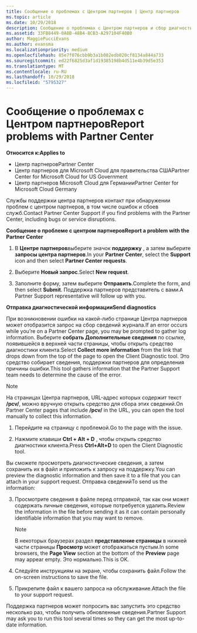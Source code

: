 ```yaml
---
title: Сообщение о проблемах с Центром партнеров | Центр партнеров
ms.topic: article
ms.date: 10/29/2018
description: Сообщение о проблемах с Центром партнеров и сбор диагностической информации для сотрудников службы поддержки.
ms.assetid: 33FB8449-0A8B-48B4-8CB3-A297104F40B0
author: MaggiePucciEvans
ms.author: evansma
ms.localizationpriority: medium
ms.openlocfilehash: 85e7f076cbb9b3a1b082edb020cf8134a844a733
ms.sourcegitcommit: ed22f6825d3af1d19385198b4d511e4b39d5e353
ms.translationtype: MT
ms.contentlocale: ru-RU
ms.lasthandoff: 10/29/2018
ms.locfileid: "5795327"
---
```

# <a name="report-problems-with-partner-center"></a><span data-ttu-id="dddfe-103">Сообщение о проблемах с Центром партнеров</span><span class="sxs-lookup"><span data-stu-id="dddfe-103">Report problems with Partner Center</span></span>

**<span data-ttu-id="dddfe-104">Относится к:</span><span class="sxs-lookup"><span data-stu-id="dddfe-104">Applies to</span></span>**

-  <span data-ttu-id="dddfe-105">Центр партнеров</span><span class="sxs-lookup"><span data-stu-id="dddfe-105">Partner Center</span></span>
-  <span data-ttu-id="dddfe-106">Центр партнеров для Microsoft Cloud для правительства США</span><span class="sxs-lookup"><span data-stu-id="dddfe-106">Partner Center for Microsoft Cloud for US Government</span></span>
-  <span data-ttu-id="dddfe-107">Центр партнеров Microsoft Cloud для Германии</span><span class="sxs-lookup"><span data-stu-id="dddfe-107">Partner Center for Microsoft Cloud Germany</span></span>

<span data-ttu-id="dddfe-108">Службы поддержки центра партнеров контакт при обнаружении проблем с центром партнеров, в том числе ошибок и сбоев служб.</span><span class="sxs-lookup"><span data-stu-id="dddfe-108">Contact Partner Center Support if you find problems with the Partner Center, including bugs or service disruptions.</span></span>

**<span data-ttu-id="dddfe-109">Сообщение о проблеме с центром партнеров</span><span class="sxs-lookup"><span data-stu-id="dddfe-109">Report a problem with the Partner Center</span></span>**

1.  <span data-ttu-id="dddfe-110">В **Центре партнеров**выберите значок **поддержку** , а затем выберите **запросы центра партнеров**.</span><span class="sxs-lookup"><span data-stu-id="dddfe-110">In your **Partner Center**, select the **Support** icon and then select **Partner Center requests**.</span></span>

2.  <span data-ttu-id="dddfe-111">Выберите **Новый запрос**.</span><span class="sxs-lookup"><span data-stu-id="dddfe-111">Select **New request**.</span></span>

3.  <span data-ttu-id="dddfe-112">Заполните форму, затем выберите **Отправить**.</span><span class="sxs-lookup"><span data-stu-id="dddfe-112">Complete the form, and then select **Submit**.</span></span> <span data-ttu-id="dddfe-113">Поддержка партнеров представитель с вами.</span><span class="sxs-lookup"><span data-stu-id="dddfe-113">A Partner Support representative will follow up with you.</span></span>

**<span data-ttu-id="dddfe-114">Отправка диагностической информации</span><span class="sxs-lookup"><span data-stu-id="dddfe-114">Send diagnostics</span></span>**

<span data-ttu-id="dddfe-115">При возникновении ошибки на какой-либо странице Центра партнеров может отобразится запрос на сбор сведений журнала.</span><span class="sxs-lookup"><span data-stu-id="dddfe-115">If an error occurs while you’re on a Partner Center page, you may be prompted to gather log information.</span></span> <span data-ttu-id="dddfe-116">Выберите **собрать Дополнительные сведения** по ссылке, появившейся в верхней части страницы, чтобы открыть средство диагностики клиента.</span><span class="sxs-lookup"><span data-stu-id="dddfe-116">Select **Collect more information** from the link that drops down from the top of the page to open the Client Diagnostic tool.</span></span> <span data-ttu-id="dddfe-117">Это средство собирает сведения, поддержки партнеров для определения причины ошибки.</span><span class="sxs-lookup"><span data-stu-id="dddfe-117">This tool gathers information that the Partner Support team needs to determine the cause of the error.</span></span> 

>[!NOTE]
><span data-ttu-id="dddfe-118">На страницах Центра партнеров, URL-адрес которых содержит текст **/pcv/**, можно вручную открыть средство для сбора этих сведений.</span><span class="sxs-lookup"><span data-stu-id="dddfe-118">On Partner Center pages that include **/pcv/** in the URL, you can open the tool manually to collect this information.</span></span>

1.  <span data-ttu-id="dddfe-119">Перейдите на страницу с проблемой.</span><span class="sxs-lookup"><span data-stu-id="dddfe-119">Go to the page with the issue.</span></span>

2.  <span data-ttu-id="dddfe-120">Нажмите клавиши **Ctrl + Alt + D** , чтобы открыть средство диагностики клиента.</span><span class="sxs-lookup"><span data-stu-id="dddfe-120">Press **Ctrl+Alt+D** to open the Client Diagnostic tool.</span></span>

<span data-ttu-id="dddfe-121">Вы сможете просмотреть диагностические сведения, а затем сохранить их в файл и приложить к запросу на поддержку.</span><span class="sxs-lookup"><span data-stu-id="dddfe-121">You can preview the diagnostic information and then save it to a file that you can attach in your support request.</span></span> <span data-ttu-id="dddfe-122">Отправка сведений</span><span class="sxs-lookup"><span data-stu-id="dddfe-122">To send us the information:</span></span>

3.  <span data-ttu-id="dddfe-123">Просмотрите сведения в файле перед отправкой, так как они может содержать личные сведения, которые потребуется удалить.</span><span class="sxs-lookup"><span data-stu-id="dddfe-123">Review the information in the file before sending it as it can contain personally identifiable information that you may want to remove.</span></span> 

    >[!NOTE]
    ><span data-ttu-id="dddfe-124">В некоторых браузерах раздел **представление страницы** в нижней части страницы **Просмотр** может отображаться пустым.</span><span class="sxs-lookup"><span data-stu-id="dddfe-124">In some browsers, the **Page View** section at the bottom of the **Preview** page may appear empty.</span></span> <span data-ttu-id="dddfe-125">Это нормально.</span><span class="sxs-lookup"><span data-stu-id="dddfe-125">This is OK.</span></span>

4.  <span data-ttu-id="dddfe-126">Следуйте инструкциям на экране, чтобы сохранить файл.</span><span class="sxs-lookup"><span data-stu-id="dddfe-126">Follow the on-screen instructions to save the file.</span></span>

5.  <span data-ttu-id="dddfe-127">Прикрепите файл к вашего запроса на обслуживание.</span><span class="sxs-lookup"><span data-stu-id="dddfe-127">Attach the file to your support request.</span></span>

<span data-ttu-id="dddfe-128">Поддержка партнеров может попросить вас запустить это средство несколько раз, чтобы получить обновленные сведения.</span><span class="sxs-lookup"><span data-stu-id="dddfe-128">Partner Support may ask you to run this tool several times so they can get the most up-to-date information.</span></span>

